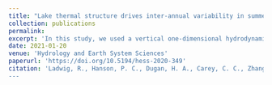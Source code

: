 ```yaml
---
title: "Lake thermal structure drives inter-annual variability in summer anoxia dynamics in a eutrophic lake over 37 years"
collection: publications
permalink: 
excerpt: 'In this study, we used a vertical one-dimensional hydrodynamic-ecological model (GLM-AED2) coupled with a calibrated hydrological catchment model (PIHM-Lake) to simulate the thermal and water quality dynamics of the eutrophic Lake Mendota (USA) over a 37-year period to get a better understanding of inter-annual drivers of summer anoxia.'
date: 2021-01-20
venue: 'Hydrology and Earth System Sciences'
paperurl: 'https://doi.org/10.5194/hess-2020-349'
citation: 'Ladwig, R., Hanson, P. C., Dugan, H. A., Carey, C. C., Zhang, Y., Shu, L., Duffy, C. J., and Cobourn, K. M.: Lake thermal structure drives inter-annual variability in summer anoxia dynamics in a eutrophic lake over 37 years, Hydrol. Earth Syst. Sci. Discuss. [preprint], https://doi.org/10.5194/hess-2020-349, 2021
---
```

